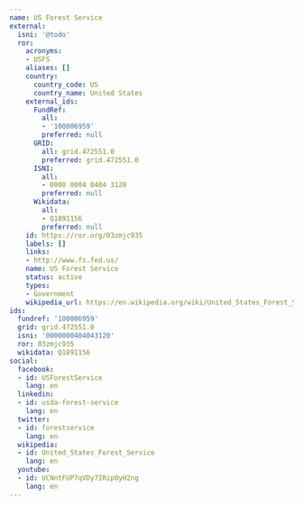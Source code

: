 ```yaml
---
name: US Forest Service
external:
  isni: '@todo'
  ror:
    acronyms:
    - USFS
    aliases: []
    country:
      country_code: US
      country_name: United States
    external_ids:
      FundRef:
        all:
        - '100006959'
        preferred: null
      GRID:
        all: grid.472551.0
        preferred: grid.472551.0
      ISNI:
        all:
        - 0000 0004 0404 3120
        preferred: null
      Wikidata:
        all:
        - Q1891156
        preferred: null
    id: https://ror.org/03zmjc935
    labels: []
    links:
    - http://www.fs.fed.us/
    name: US Forest Service
    status: active
    types:
    - Government
    wikipedia_url: https://en.wikipedia.org/wiki/United_States_Forest_Service
ids:
  fundref: '100006959'
  grid: grid.472551.0
  isni: '0000000404043120'
  ror: 03zmjc935
  wikidata: Q1891156
social:
  facebook:
  - id: USForestService
    lang: en
  linkedin:
  - id: usda-forest-service
    lang: en
  twitter:
  - id: forestservice
    lang: en
  wikipedia:
  - id: United_States_Forest_Service
    lang: en
  youtube:
  - id: UCNntFUP7qVDy7IRip0yH2ng
    lang: en
---
```

